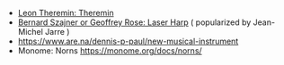 - [Leon Theremin: Theremin]([url](https://en.wikipedia.org/wiki/Theremin))
- [Bernard Szajner or Geoffrey Rose: Laser Harp]([url](https://en.wikipedia.org/wiki/Laser_harp)) ( popularized by Jean-Michel Jarre )
- https://www.are.na/dennis-p-paul/new-musical-instrument
- Monome: Norns https://monome.org/docs/norns/

